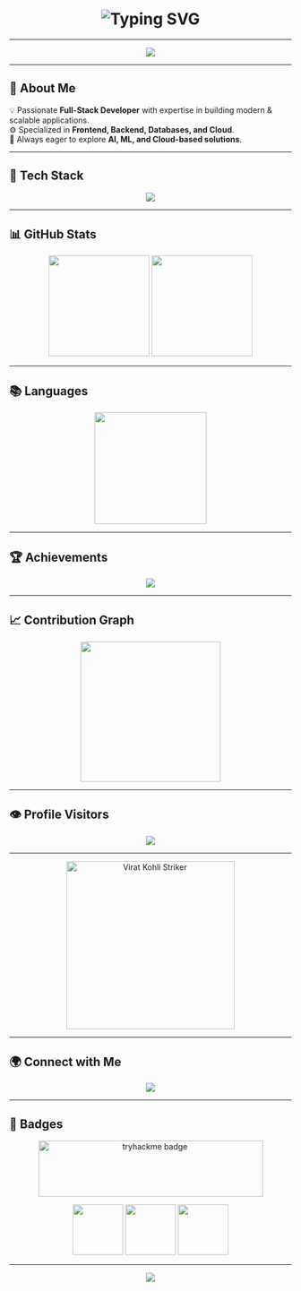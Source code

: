

<h1 align="center">
  <img src="https://readme-typing-svg.herokuapp.com?font=Orbitron&size=38&duration=3000&pause=1000&color=FF00FF,00FFFF,00FF00&center=true&vCenter=true&width=800&lines=Hey%2C+I'm+Mudit+Bhatt+🙋🏻‍♂️;🚀+Full+Stack+Developer;⚡+Crafting+Modern+%26+Scalable+Apps" alt="Typing SVG" />
</h1>

---

<p align="center">
  <img src="https://capsule-render.vercel.app/api?type=waving&color=0:FF00FF,50:00FFFF,100:00FF99&height=120&section=header&text=Welcome!&fontSize=30&animation=twinkling&fontColor=ffffff" />
</p>

---

## 🌈 About Me  
💡 Passionate **Full-Stack Developer** with expertise in building modern & scalable applications.  
⚙️ Specialized in **Frontend, Backend, Databases, and Cloud**.  
🎯 Always eager to explore **AI, ML, and Cloud-based solutions**.  

---

## 🚀 Tech Stack 
<p align="center">
  <img src="https://skillicons.dev/icons?i=react,next,angular,bootstrap,threejs,nodejs,express,dotnet,laravel,flask,mongodb,mysql,oracle,aws,firebase,js,ts,python,java,cpp&perline=7&theme=dark" />
</p>

---

## 📊 GitHub Stats 
<div align="center">

<img src="https://github-readme-stats.vercel.app/api?username=muditbhatt-5&show_icons=true&theme=tokyonight&hide_border=true&bg_color=000000&title_color=FF00FF&icon_color=00FFFF" height="180" />

<img src="https://github-readme-streak-stats.herokuapp.com?user=muditbhatt-5&theme=tokyonight&hide_border=true&ring=00FFFF&fire=FF00FF&currStreakLabel=00FF99" height="180" />

</div>

---

## 📚 Languages 
<p align="center">
  <img src="https://github-readme-stats.vercel.app/api/top-langs/?username=muditbhatt-5&theme=tokyonight&layout=compact&langs_count=8&hide_border=true&bg_color=000000&title_color=00FFFF" height="200" />
</p>

---

## 🏆 Achievements  
<p align="center">
  <img src="https://github-profile-trophy.vercel.app/?username=muditbhatt-5&theme=matrix&margin-w=10&margin-h=10&no-frame=true&row=1&column=7" />
</p>

---

## 📈 Contribution Graph 
<p align="center">
  <img src="https://github-readme-activity-graph.vercel.app/graph?username=muditbhatt-5&bg_color=000000&color=00FFFF&line=FF00FF&point=00FF99&theme=react-dark" height="250" />
</p>

---

## 👁️ Profile Visitors 
<p align="center">
  <img src="https://komarev.com/ghpvc/?username=muditbhatt-5&label=👁️+Visitors&color=2780F5&style=for-the-badge&base=8000" />
</p>

---

<p align="center">
  <img src="https://media1.tenor.com/m/3MC8f_FMo9QAAAAd/we-are-here-to-win-virat-kohli.gif" alt="Virat Kohli Striker" width="300" />
</p>



---

## 🌍 Connect with Me  
<p align="center">
  <a href="https://bio.link/themudit_18">
    <img src="https://img.shields.io/badge/🌐-Connect%20Here-00FFFF?style=for-the-badge&logo=google-chrome&logoColor=white&labelColor=000000" />
  </a>
</p>

---

## 🏅 Badges  
<p align="center">
  <img src="https://tryhackme-badges.s3.amazonaws.com/muditbhatt5.png?update=1" width="401" height="100" alt="tryhackme badge" />
</p>

<p align="center">
  <img src="https://github.githubassets.com/assets/profile-first-issue-dark-b8dbb02687b2.svg" height="90" />
  <img src="https://github.githubassets.com/assets/profile-first-pr-dark-bc160471dcac.svg" height="90" />
  <img src="https://github.githubassets.com/assets/profile-first-repo-dark-25579720acb4.svg" height="90" />
</p>

---

<p align="center">
  <img src="https://capsule-render.vercel.app/api?type=waving&color=0:FF00FF,50:00FFFF,100:00FF99&height=120&section=footer&animation=twinkling" />
</p>
